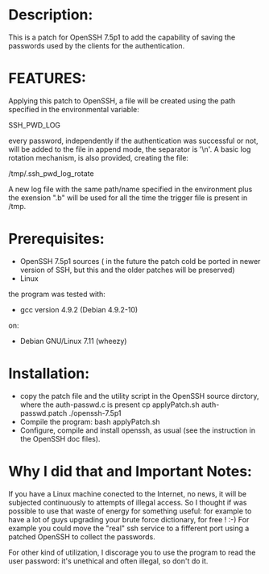 Description:
============

This is a patch for OpenSSH 7.5p1 to add the capability of saving the passwords used by the clients for the authentication.

FEATURES:
=========

Applying this patch to OpenSSH, a file will be created using the path specified in the environmental variable:

 SSH_PWD_LOG

every password, independently if the authentication was successful or not, will be added to the file in append mode, the separator is '\n'.
A basic log rotation mechanism, is also provided, creating the file:

/tmp/.ssh_pwd_log_rotate

A new log file with the same path/name specified in the environment plus the exension ".b" will be used for all the time the trigger file is present in /tmp.

Prerequisites:
==============

- OpenSSH 7.5p1 sources ( in the future the patch cold be ported in newer version of SSH, but this and the older patches will be preserved)
- Linux

the program was tested with:

- gcc version 4.9.2 (Debian 4.9.2-10)

on:

- Debian GNU/Linux 7.11 (wheezy)

Installation:
=============

- copy the patch file and the utility script in the OpenSSH source dirctory, where the auth-passwd.c is present
  cp applyPatch.sh auth-passwd.patch ./openssh-7.5p1
- Compile the program:
  bash applyPatch.sh
- Configure, compile and install openssh, as usual (see the instruction in the OpenSSH doc files).


Why I did that and Important Notes:
===================================

If you have a Linux machine conected to the Internet, no news, it will be subjected continuously to attempts of illegal access. So I thought if was possible to use that waste of energy for something useful: for example to have a lot of guys upgrading your brute force dictionary, for free ! :-) For example you could move the "real" ssh service to a fifferent port using a patched OpenSSH to collect the passwords.

For other kind of utilization, I discorage you to use the program to read the user password: it's unethical and often illegal, so don't do it.

